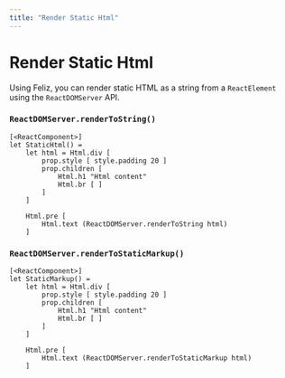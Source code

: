 ```yaml
---
title: "Render Static Html"
---
```


# Render Static Html

Using Feliz, you can render static HTML as a string from a `ReactElement` using the `ReactDOMServer` API.


### `ReactDOMServer.renderToString()`

```fsharp:static-html
[<ReactComponent>]
let StaticHtml() =
    let html = Html.div [
        prop.style [ style.padding 20 ]
        prop.children [
            Html.h1 "Html content"
            Html.br [ ]
        ]
    ]

    Html.pre [
        Html.text (ReactDOMServer.renderToString html)
    ]
```

### `ReactDOMServer.renderToStaticMarkup()`

```fsharp:static-markup
[<ReactComponent>]
let StaticMarkup() =
    let html = Html.div [
        prop.style [ style.padding 20 ]
        prop.children [
            Html.h1 "Html content"
            Html.br [ ]
        ]
    ]

    Html.pre [
        Html.text (ReactDOMServer.renderToStaticMarkup html)
    ]
```